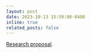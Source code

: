 ```yaml
---
layout: post
date: 2023-10-13 15:59:00-0400
inline: true
related_posts: false
---
```


[Research proposal](./blog/2023/research-interest/).